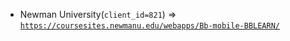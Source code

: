  - Newman University(`client_id=821`) => [`https://coursesites.newmanu.edu/webapps/Bb-mobile-BBLEARN/`](https://coursesites.newmanu.edu/webapps/Bb-mobile-BBLEARN/)
